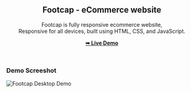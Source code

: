 <div align="center">
  
  <h2 align="center">Footcap - eCommerce website</h2>

Footcap is fully responsive ecommerce website, <br />Responsive for all devices, built using HTML, CSS, and JavaScript.

<a href="https://mudasirh120-footcap.netlify.app/"><strong>➥ Live Demo</strong></a>

</div>

<br />

### Demo Screeshot

![Footcap Desktop Demo](./readme-images/desktop.png "Desktop Demo")
